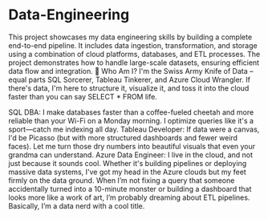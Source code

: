 # Data-Engineering
This project showcases my data engineering skills by building a complete end-to-end pipeline. It includes data ingestion, transformation, and storage using a combination of cloud platforms, databases, and ETL processes. The project demonstrates how to handle large-scale datasets, ensuring efficient data flow and integration.
🤔 Who Am I?
I'm the Swiss Army Knife of Data – equal parts SQL Sorcerer, Tableau Tinkerer, and Azure Cloud Wrangler. If there's data, I'm here to structure it, visualize it, and toss it into the cloud faster than you can say SELECT * FROM life.

SQL DBA: I make databases faster than a coffee-fueled cheetah and more reliable than your Wi-Fi on a Monday morning. I optimize queries like it's a sport—catch me indexing all day.
Tableau Developer: If data were a canvas, I'd be Picasso (but with more structured dashboards and fewer weird faces). Let me turn those dry numbers into beautiful visuals that even your grandma can understand.
Azure Data Engineer: I live in the cloud, and not just because it sounds cool. Whether it's building pipelines or deploying massive data systems, I've got my head in the Azure clouds but my feet firmly on the data ground.
When I’m not fixing a query that someone accidentally turned into a 10-minute monster or building a dashboard that looks more like a work of art, I’m probably dreaming about ETL pipelines. Basically, I’m a data nerd with a cool title.
